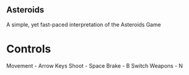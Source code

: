 ## Asteroids
A simple, yet fast-paced interpretation of the Asteroids Game

# Controls
Movement - Arrow Keys
Shoot - Space
Brake - B
Switch Weapons - N
